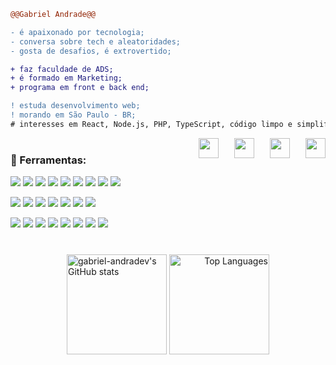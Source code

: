 ```diff
@@Gabriel Andrade@@

- é apaixonado por tecnologia;
- conversa sobre tech e aleatoridades;
- gosta de desafios, é extrovertido;

+ faz faculdade de ADS;
+ é formado em Marketing;
+ programa em front e back end;

! estuda desenvolvimento web;
! morando em São Paulo - BR;
# interesses em React, Node.js, PHP, TypeScript, código limpo e simplificado

```
  [<img align="right" style="margin-left: 25px" src="https://raw.githubusercontent.com/maurodesouza/profile-readme-generator/master/src/assets/icons/social/gmail/default.svg" width="32" height="32"/>](mailto:gandrade.dev@gmail.com)
  [<img align="right" style="margin-left: 25px" src="https://raw.githubusercontent.com/maurodesouza/profile-readme-generator/master/src/assets/icons/social/discord/default.svg" width="32" height="32"/>](https://discord.com/users/gandradev)
  [<img align="right" style="margin-left: 25px" src="https://raw.githubusercontent.com/danielcranney/readme-generator/main/public/icons/socials/instagram.svg" width="32" height="32"/>](http://www.instagram.com/gbrl.andrade/)
  [<img align="right" style="margin-left: 25px" src="https://raw.githubusercontent.com/maurodesouza/profile-readme-generator/master/src/assets/icons/social/linkedin/default.svg" width="32" height="32"/>](https://www.linkedin.com/in/gabriel-andradev/)
  
#
### 🔗 Ferramentas:

<span><img src="https://img.shields.io/badge/React-20232A?style=for-the-badge&logo=react&logoColor=61DAFB"/></span>
<span><img src="https://img.shields.io/badge/JavaScript-F7DF1E?style=for-the-badge&logo=javascript&logoColor=black"/></span>
<span><img src="https://img.shields.io/badge/TypeScript-007ACC?style=for-the-badge&logo=typescript&logoColor=white"/></span>
<span><img src="https://img.shields.io/badge/Next-black?style=for-the-badge&logo=next.js&logoColor=white"/></span>
<span><img src="https://img.shields.io/badge/AngularJS-E23237?style=for-the-badge&logo=angularjs&logoColor=white"/></span>
<span><img src="https://img.shields.io/badge/Tailwind_CSS-38B2AC?style=for-the-badge&logo=tailwind-css&logoColor=white"/></span>
<span><img src="https://img.shields.io/badge/Bootstrap-563D7C?style=for-the-badge&logo=bootstrap&logoColor=white"/></span>
<span><img src="https://img.shields.io/badge/HTML5-E34F26?style=for-the-badge&logo=html5&logoColor=white"/></span>
<span><img src="https://img.shields.io/badge/CSS3-1572B6?style=for-the-badge&logo=css3&logoColor=white"/></span>

<span><img src="https://img.shields.io/badge/Node.js-43853D?style=for-the-badge&logo=node.js&logoColor=white"/></span>
<span><img src="https://img.shields.io/badge/Express.js-404D59?style=for-the-badge"/></span>
<span><img src="https://img.shields.io/badge/PHP-777BB4?style=for-the-badge&logo=php&logoColor=white"/></span>
<span><img src="https://img.shields.io/badge/MySQL-00000F?style=for-the-badge&logo=mysql&logoColor=white"/></span>
<span><img src="https://img.shields.io/badge/MariaDB-003545?style=for-the-badge&logo=mariadb&logoColor=white"/></span>
<span><img src="https://img.shields.io/badge/SQLite-07405E?style=for-the-badge&logo=sqlite&logoColor=white"/></span>
<span><img src="https://img.shields.io/badge/Prisma-3982CE?style=for-the-badge&logo=Prisma&logoColor=white"/></span>

<span><img src="https://img.shields.io/badge/Netlify-00C7B7?style=for-the-badge&logo=netlify&logoColor=white"/></span>
<span><img src="https://img.shields.io/badge/Heroku-430098?style=for-the-badge&logo=heroku&logoColor=white"/></span>
<span><img src="https://img.shields.io/badge/Vercel-000000?style=for-the-badge&logo=vercel&logoColor=white"/></span>
<span><img src="https://img.shields.io/badge/Twilio-F22F46?style=for-the-badge&logo=Twilio&logoColor=white"/></span>
<span><img src="https://img.shields.io/badge/eslint-3A33D1?style=for-the-badge&logo=eslint&logoColor=white"/></span>
<span><img src="https://img.shields.io/badge/prettier-1A2C34?style=for-the-badge&logo=prettier&logoColor=F7BA3E"/></span>
<span><img src="https://img.shields.io/badge/Trello-0052CC?style=for-the-badge&logo=trello&logoColor=white"/></span>
<span><img src="https://img.shields.io/badge/GIT-E44C30?style=for-the-badge&logo=git&logoColor=white"/></span>

#

<div align="center">
  <a href="http://www.github.com/gabriel-andradev"align="left"><img height="160em" src="https://github-readme-stats.vercel.app/api?username=gabriel-andradev&show_icons=true&hide=&count_private=true&title_color=ec4899&text_color=ffffff&icon_color=3382ed&bg_color=181824&hide_border=true&show_icons=true" alt="gabriel-andradev's GitHub stats"/></a>
  <a href="https://github.com/gabriel-andradev" align="right"><img  height="160em" src="https://github-readme-stats.vercel.app/api/top-langs/?username=gabriel-andradev&layout=compact&langs_count=10&title_color=ec4899&text_color=ffffff&icon_color=3382ed&bg_color=181824&hide_border=true&locale=en&custom_title=Top%20%Languages" alt="Top Languages"/></a>
</div>
